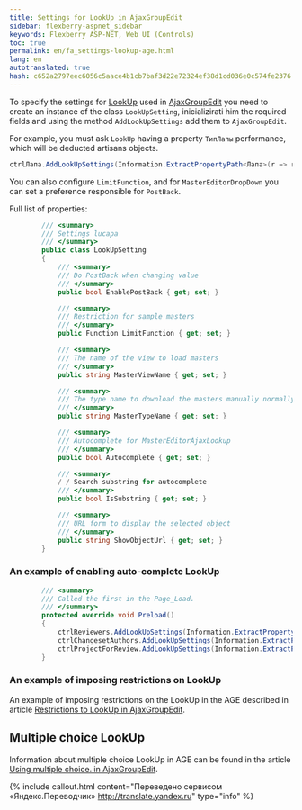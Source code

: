 ```yaml
---
title: Settings for LookUp in AjaxGroupEdit
sidebar: flexberry-aspnet_sidebar
keywords: Flexberry ASP-NET, Web UI (Controls)
toc: true
permalink: en/fa_settings-lookup-age.html
lang: en
autotranslated: true
hash: c652a2797eec6056c5aace4b1cb7baf3d22e72324ef38d1cd036e0c574fe2376
---
```


To specify the settings for [LookUp](fa_lookup-overview.html) used in [AjaxGroupEdit](fa_ajax-group-edit.html) you need to create an instance of the class `LookUpSetting`, inicializirati him the required fields and using the method `AddLookUpSettings` add them to `AjaxGroupEdit`.

For example, you must ask `LookUp` having a property `ТипЛапы` performance, which will be deducted artisans objects.

```csharp
ctrlЛапа.AddLookUpSettings(Information.ExtractPropertyPath<Лапа>(r => r.ТипЛапы), new LookUpSetting { MasterViewName = ТипЛапы.Views.ТипЛапыL.Name });
```

You can also configure `LimitFunction`, and for `MasterEditorDropDown` you can set a preference responsible for `PostBack`.

Full list of properties:

```csharp
        /// <summary> 
        /// Settings lucapa 
        /// </summary> 
        public class LookUpSetting
        {
            /// <summary> 
            /// Do PostBack when changing value 
            /// </summary> 
            public bool EnablePostBack { get; set; }

            /// <summary> 
            /// Restriction for sample masters 
            /// </summary> 
            public Function LimitFunction { get; set; }

            /// <summary> 
            /// The name of the view to load masters 
            /// </summary> 
            public string MasterViewName { get; set; }

            /// <summary> 
            /// The type name to download the masters manually normally should not be set 
            /// </summary> 
            public string MasterTypeName { get; set; }

            /// <summary> 
            /// Autocomplete for MasterEditorAjaxLookup 
            /// </summary> 
            public bool Autocomplete { get; set; }

            /// <summary> 
            / / Search substring for autocomplete 
            /// </summary> 
            public bool IsSubstring { get; set; }

            /// <summary> 
            /// URL form to display the selected object 
            /// </summary> 
            public string ShowObjectUrl { get; set; }
        }
```

### An example of enabling auto-complete LookUp

```csharp
        /// <summary> 
        /// Called the first in the Page_Load. 
        /// </summary> 
        protected override void Preload()
        {
            ctrlReviewers.AddLookUpSettings(Information.ExtractPropertyPath<Reviewer>(r => r.Programmer), new LookUpSetting() { Autocomplete = true });
            ctrlChangesetAuthors.AddLookUpSettings(Information.ExtractPropertyPath<ChangesetAuthor>(ca => ca.Programmer), new LookUpSetting() { Autocomplete = true });
            ctrlProjectForReview.AddLookUpSettings(Information.ExtractPropertyPath<ProjectForReview>(pfr => pfr.Project), new LookUpSetting() { Autocomplete = true });
        }
```

### An example of imposing restrictions on LookUp

An example of imposing restrictions on the LookUp in the AGE described in article [Restrictions to LookUp in AjaxGroupEdit](fa_limited-lookup-age.html).

## Multiple choice LookUp

Information about multiple choice LookUp in AGE can be found in the article [Using multiple choice. in AjaxGroupEdit](fa_multi-lookup-age.html).



{% include callout.html content="Переведено сервисом «Яндекс.Переводчик» <http://translate.yandex.ru>" type="info" %}